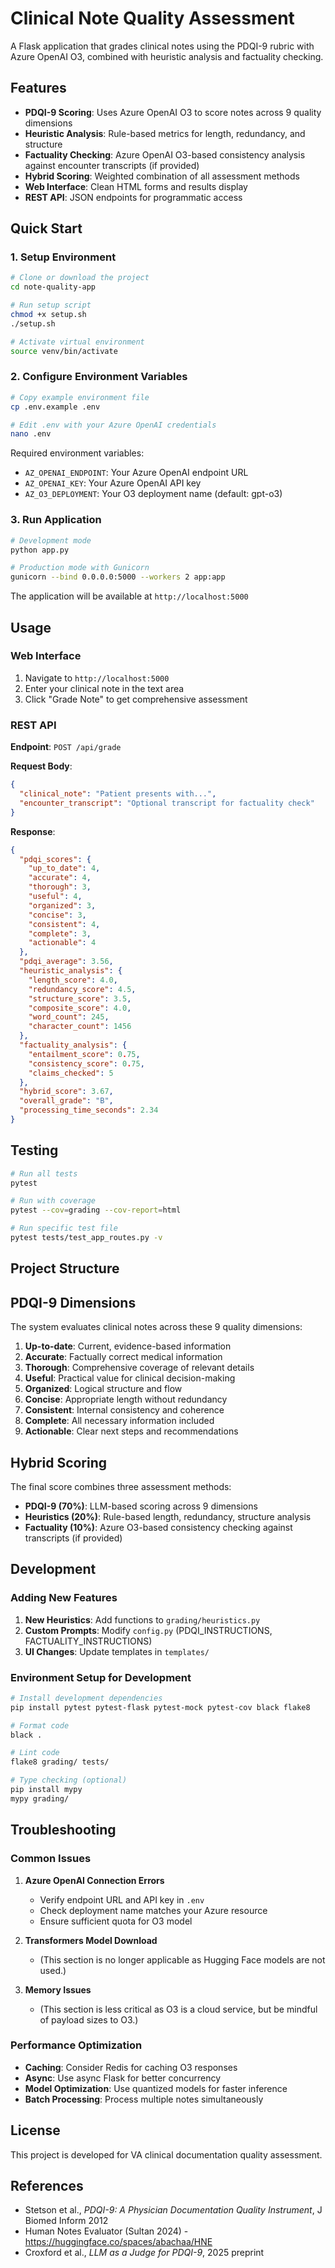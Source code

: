 # Clinical Note Quality Assessment

A Flask application that grades clinical notes using the PDQI-9 rubric with Azure OpenAI O3, combined with heuristic analysis and factuality checking.

## Features

- **PDQI-9 Scoring**: Uses Azure OpenAI O3 to score notes across 9 quality dimensions
- **Heuristic Analysis**: Rule-based metrics for length, redundancy, and structure
- **Factuality Checking**: Azure OpenAI O3-based consistency analysis against encounter transcripts (if provided)
- **Hybrid Scoring**: Weighted combination of all assessment methods
- **Web Interface**: Clean HTML forms and results display
- **REST API**: JSON endpoints for programmatic access

## Quick Start

### 1. Setup Environment

```bash
# Clone or download the project
cd note-quality-app

# Run setup script
chmod +x setup.sh
./setup.sh

# Activate virtual environment
source venv/bin/activate
```

### 2. Configure Environment Variables

```bash
# Copy example environment file
cp .env.example .env

# Edit .env with your Azure OpenAI credentials
nano .env
```

Required environment variables:
- `AZ_OPENAI_ENDPOINT`: Your Azure OpenAI endpoint URL
- `AZ_OPENAI_KEY`: Your Azure OpenAI API key
- `AZ_O3_DEPLOYMENT`: Your O3 deployment name (default: gpt-o3)

### 3. Run Application

```bash
# Development mode
python app.py

# Production mode with Gunicorn
gunicorn --bind 0.0.0.0:5000 --workers 2 app:app
```

The application will be available at `http://localhost:5000`

## Usage

### Web Interface

1. Navigate to `http://localhost:5000`
2. Enter your clinical note in the text area
3. Click "Grade Note" to get comprehensive assessment

### REST API

**Endpoint**: `POST /api/grade`

**Request Body**:
```json
{
  "clinical_note": "Patient presents with...",
  "encounter_transcript": "Optional transcript for factuality check"
}
```

**Response**:
```json
{
  "pdqi_scores": {
    "up_to_date": 4,
    "accurate": 4,
    "thorough": 3,
    "useful": 4,
    "organized": 3,
    "concise": 3,
    "consistent": 4,
    "complete": 3,
    "actionable": 4
  },
  "pdqi_average": 3.56,
  "heuristic_analysis": {
    "length_score": 4.0,
    "redundancy_score": 4.5,
    "structure_score": 3.5,
    "composite_score": 4.0,
    "word_count": 245,
    "character_count": 1456
  },
  "factuality_analysis": {
    "entailment_score": 0.75,
    "consistency_score": 0.75,
    "claims_checked": 5
  },
  "hybrid_score": 3.67,
  "overall_grade": "B",
  "processing_time_seconds": 2.34
}
```

## Testing

```bash
# Run all tests
pytest

# Run with coverage
pytest --cov=grading --cov-report=html

# Run specific test file
pytest tests/test_app_routes.py -v
```

## Project Structure 

## PDQI-9 Dimensions

The system evaluates clinical notes across these 9 quality dimensions:

1. **Up-to-date**: Current, evidence-based information
2. **Accurate**: Factually correct medical information  
3. **Thorough**: Comprehensive coverage of relevant details
4. **Useful**: Practical value for clinical decision-making
5. **Organized**: Logical structure and flow
6. **Concise**: Appropriate length without redundancy
7. **Consistent**: Internal consistency and coherence
8. **Complete**: All necessary information included
9. **Actionable**: Clear next steps and recommendations

## Hybrid Scoring

The final score combines three assessment methods:

- **PDQI-9 (70%)**: LLM-based scoring across 9 dimensions
- **Heuristics (20%)**: Rule-based length, redundancy, structure analysis
- **Factuality (10%)**: Azure O3-based consistency checking against transcripts (if provided)

## Development

### Adding New Features

1. **New Heuristics**: Add functions to `grading/heuristics.py`
2. **Custom Prompts**: Modify `config.py` (PDQI_INSTRUCTIONS, FACTUALITY_INSTRUCTIONS)
3. **UI Changes**: Update templates in `templates/`

### Environment Setup for Development

```bash
# Install development dependencies
pip install pytest pytest-flask pytest-mock pytest-cov black flake8

# Format code
black .

# Lint code  
flake8 grading/ tests/

# Type checking (optional)
pip install mypy
mypy grading/
```

## Troubleshooting

### Common Issues

1. **Azure OpenAI Connection Errors**
   - Verify endpoint URL and API key in `.env`
   - Check deployment name matches your Azure resource
   - Ensure sufficient quota for O3 model

2. **Transformers Model Download**
   - (This section is no longer applicable as Hugging Face models are not used.)

3. **Memory Issues**
   - (This section is less critical as O3 is a cloud service, but be mindful of payload sizes to O3.)

### Performance Optimization

- **Caching**: Consider Redis for caching O3 responses
- **Async**: Use async Flask for better concurrency
- **Model Optimization**: Use quantized models for faster inference
- **Batch Processing**: Process multiple notes simultaneously

## License

This project is developed for VA clinical documentation quality assessment.

## References

- Stetson et al., *PDQI-9: A Physician Documentation Quality Instrument*, J Biomed Inform 2012
- Human Notes Evaluator (Sultan 2024) - https://huggingface.co/spaces/abachaa/HNE
- Croxford et al., *LLM as a Judge for PDQI-9*, 2025 preprint 